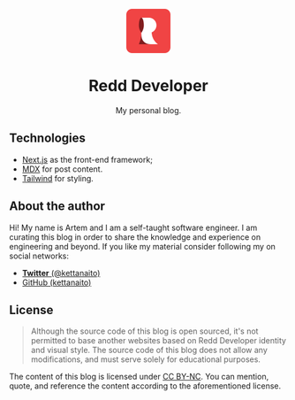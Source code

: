 <p align="center">
  <img alt="Redd Developer" src="public/favicon.svg" width="80" />
</p>
<h1 align="center">
  Redd Developer
</h1>

<p align="center">My personal blog.</p>

## Technologies

- [Next.js](https://nextjs.org/) as the front-end framework;
- [MDX](https://mdxjs.com/) for post content.
- [Tailwind](https://tailwindcss.com/) for styling.

## About the author

Hi! My name is Artem and I am a self-taught software engineer. I am curating this blog in order to share the knowledge and experience on engineering and beyond. If you like my material consider following my on social networks:

- [**Twitter** (@kettanaito)](https://twitter.com/kettanaito)
- [GitHub (kettanaito)](https://github.com/kettanaito)

## License

> Although the source code of this blog is open sourced, it's not permitted to base another websites based on Redd Developer identity and visual style. The source code of this blog does not allow any modifications, and must serve solely for educational purposes.

The content of this blog is licensed under [CC BY-NC](https://creativecommons.org/licenses/by-nc/4.0/). You can mention, quote, and reference the content according to the aforementioned license.
